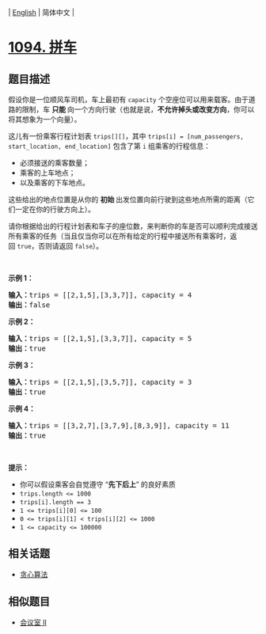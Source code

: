 
| [English](README_EN.md) | 简体中文 |

# [1094. 拼车](https://leetcode-cn.com/problems/car-pooling/)

## 题目描述

<p>假设你是一位顺风车司机，车上最初有&nbsp;<code>capacity</code>&nbsp;个空座位可以用来载客。由于道路的限制，车&nbsp;<strong>只能&nbsp;</strong>向一个方向行驶（也就是说，<strong>不允许掉头或改变方向</strong>，你可以将其想象为一个向量）。</p>

<p>这儿有一份乘客行程计划表&nbsp;<code>trips[][]</code>，其中&nbsp;<code>trips[i] = [num_passengers, start_location, end_location]</code>&nbsp;包含了第 <code>i</code> 组乘客的行程信息：</p>

<ul>
	<li>必须接送的乘客数量；</li>
	<li>乘客的上车地点；</li>
	<li>以及乘客的下车地点。</li>
</ul>

<p>这些给出的地点位置是从你的&nbsp;<strong>初始&nbsp;</strong>出发位置向前行驶到这些地点所需的距离（它们一定在你的行驶方向上）。</p>

<p>请你根据给出的行程计划表和车子的座位数，来判断你的车是否可以顺利完成接送所有乘客的任务（当且仅当你可以在所有给定的行程中接送所有乘客时，返回&nbsp;<code>true</code>，否则请返回 <code>false</code>）。</p>

<p>&nbsp;</p>

<p><strong>示例 1：</strong></p>

<pre><strong>输入：</strong>trips = [[2,1,5],[3,3,7]], capacity = 4
<strong>输出：</strong>false
</pre>

<p><strong>示例 2：</strong></p>

<pre><strong>输入：</strong>trips = [[2,1,5],[3,3,7]], capacity = 5
<strong>输出：</strong>true
</pre>

<p><strong>示例 3：</strong></p>

<pre><strong>输入：</strong>trips = [[2,1,5],[3,5,7]], capacity = 3
<strong>输出：</strong>true
</pre>

<p><strong>示例 4：</strong></p>

<pre><strong>输入：</strong>trips = [[3,2,7],[3,7,9],[8,3,9]], capacity = 11
<strong>输出：</strong>true
</pre>

<p>&nbsp;</p>

<p><strong>提示：</strong></p>

<ul>
	<li>你可以假设乘客会自觉遵守 &ldquo;<strong>先下后上</strong>&rdquo; 的良好素质</li>
	<li><code>trips.length &lt;= 1000</code></li>
	<li><code>trips[i].length == 3</code></li>
	<li><code>1 &lt;= trips[i][0] &lt;= 100</code></li>
	<li><code>0 &lt;= trips[i][1] &lt; trips[i][2] &lt;= 1000</code></li>
	<li><code>1 &lt;=&nbsp;capacity &lt;= 100000</code></li>
</ul>


## 相关话题

- [贪心算法](https://leetcode-cn.com/tag/greedy)

## 相似题目

- [会议室 II](../meeting-rooms-ii/README.md)
